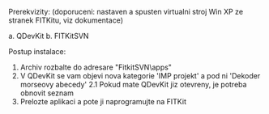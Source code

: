 Prerekvizity: (doporuceni: nastaven a spusten virtualni stroj Win XP ze stranek FITKitu, viz dokumentace)

a. 	QDevKit
b. 	FITKitSVN


Postup instalace:

1. 	Archiv rozbalte do adresare "FitkitSVN\apps"
2. 	V QDevKit se vam objevi nova kategorie 'IMP projekt' a pod ni 'Dekoder morseovy abecedy'
2.1	Pokud mate QDevKit jiz otevreny, je potreba obnovit seznam
3. 	Prelozte aplikaci a pote ji naprogramujte na FITKit